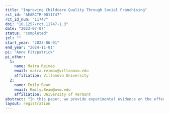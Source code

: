 ```yaml
---
title: "Improving Childcare Quality Through Social Franchising"
rct_id: "AEARCTR-0011747"
rct_id_num: "11747"
doi: "10.1257/rct.11747-1.3"
date: "2023-07-07"
status: "completed"
jel: ""
start_year: "2023-06-01"
end_year: "2024-11-01"
pi: "Anne Fitzpatrick"
pi_other:
  1:
    name: Maira Reimao
    email: maira.reimao@villanova.edu
    affiliation: Villanova University
  2:
    name: Emily Beam
    email: Emily.Beam@uvm.edu
    affiliation: University of Vermont
abstract: "In this paper, we provide experimental evidence on the effect of improving childcare quality on prices and profits of childcare providers, as well as the effects on families and children. Specifically, we partner with Kidogo, a social enterprise that provides training and mentorship to daycare providers. We randomize the entry of Kidogo into 30 low-income, urban communities of Kenya, leaving 30 communities as comparison. We then analyze the effect of their entry with detailed surveys of approximately 2000 providers. The main outcome measures are the price, quality, profits, and availability of childcare 6 months, and 12 months, and 24 months after entry. We pair that data with 2,100 surveys of families with small children in the same communities to examine the effect of improving childcare quality on household labor force participation, use of daycare, and children’s cognitive development.   "
layout: registration
---
```


